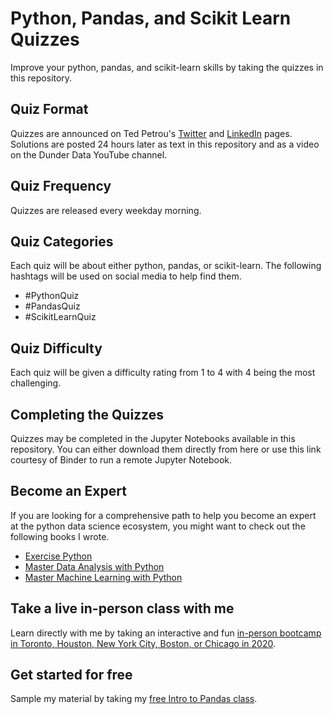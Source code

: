 # Python, Pandas, and Scikit Learn Quizzes

Improve your python, pandas, and scikit-learn skills by taking the quizzes in this repository.

## Quiz Format

Quizzes are announced on Ted Petrou's [Twitter][1] and [LinkedIn][2] pages. Solutions are posted 24 hours later as text in this repository and as a video on the Dunder Data YouTube channel.

## Quiz Frequency

Quizzes are released every weekday morning.

## Quiz Categories

Each quiz will be about either python, pandas, or scikit-learn. The following hashtags will be used on social media to help find them.

* #PythonQuiz
* #PandasQuiz
* #ScikitLearnQuiz

## Quiz Difficulty

Each quiz will be given a difficulty rating from 1 to 4 with 4 being the most challenging.

## Completing the Quizzes

Quizzes may be completed in the Jupyter Notebooks available in this repository. You can either download them directly from here or use this link courtesy of Binder to run a remote Jupyter Notebook.

## Become an Expert

If you are looking for a comprehensive path to help you become an expert at the python data science ecosystem, you might want to check out the following books I wrote.

* [Exercise Python][3]
* [Master Data Analysis with Python][4]
* [Master Machine Learning with Python][5]

## Take a live in-person class with me

Learn directly with me by taking an interactive and fun [in-person bootcamp in Toronto, Houston, New York City, Boston, or Chicago in 2020][6].

## Get started for free

Sample my material by taking my [free Intro to Pandas class][7].

[1]: twitter.com/tedpetrou
[2]: linkedin.com/in/tedpetrou
[3]: https://www.dunderdata.com/exercise-python
[4]: https://www.dunderdata.com/master-data-analysis-with-python
[5]: https://www.dunderdata.com/master-machine-learning-with-python
[6]: https://www.dunderdata.com/all-in-person-courses
[7]: https://www.dunderdata.com